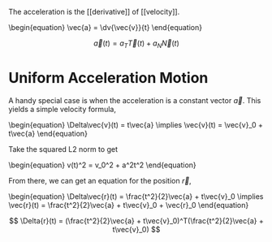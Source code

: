 The acceleration is the [[derivative]] of [[velocity]].

\begin{equation}
\vec{a} = \dv{\vec{v}}{t}
\end{equation}

$$
\vec{a}(t) = a_T \vec{T}(t) + a_N \vec{N}(t)
$$


# Uniform Acceleration Motion

A handy special case is when the acceleration is a constant vector $\vec{a}$. This yields a simple velocity formula,

\begin{equation}
\Delta\vec{v}(t) =  t\vec{a} \implies \vec{v}(t) = \vec{v}_0 + t\vec{a}
\end{equation}

Take the squared L2 norm to get

\begin{equation}
v(t)^2 = v_0^2 + a^2t^2
\end{equation}

From there, we can get an equation for the position $\vec{r}$,

\begin{equation}
\Delta\vec{r}(t) = \frac{t^2}{2}\vec{a} + t\vec{v}_0 \implies \vec{r}(t) = \frac{t^2}{2}\vec{a} + t\vec{v}_0 + \vec{r}_0
\end{equation}


$$
\Delta{r}(t) = (\frac{t^2}{2}\vec{a} + t\vec{v}_0)^T(\frac{t^2}{2}\vec{a} + t\vec{v}_0)
$$